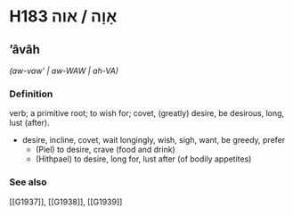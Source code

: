 # H183 אָוָה / אוה

## ʼâvâh

_(aw-vaw' | aw-WAW | ah-VA)_

### Definition

verb; a primitive root; to wish for; covet, (greatly) desire, be desirous, long, lust (after).

- desire, incline, covet, wait longingly, wish, sigh, want, be greedy, prefer
    - (Piel) to desire, crave (food and drink)
    - (Hithpael) to desire, long for, lust after (of bodily appetites)
### See also

[[G1937]], [[G1938]], [[G1939]]

